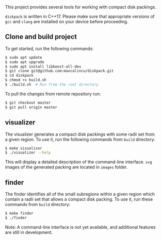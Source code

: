 This project provides several tools for working with compact disk packings.


``diskpack`` is written in C++17. Please make sure that appropriate versions of ``gcc`` and ``clang`` are installed on your device before proceeding.

## Clone and build project
To get started, run the following commands:
```bash
$ sudo apt update
$ sudo apt upgrade
$ sudo apt install libboost-all-dev
$ git clone git@github.com:maxcalincu/diskpack.git
$ cd diskpack
$ chmod +x build.sh
$ ./build.sh  # Run from the root directory
```


To pull the changes from remote repository run:

```bash
$ git checkout master
$ git pull origin master
```

## visualizer
The visualizer generates a compact disk packings with some radii set from a given region. To use it, run the following commands from ``build`` directory:
```bash
$ make visualizer
$ ./visualizer --help
```

This will display a detailed description of the command-line interface. ``svg`` images of the generated packing are located in ``images`` folder.

## finder
The finder identifies all of the small subregions within a given region which contain a radii set that allows a compact disk packing. To use it, run these commands from ``build`` directory:

```bash
$ make finder
$ ./finder
```

Note: A command-line interface is not yet available, and additional features are still in development.
